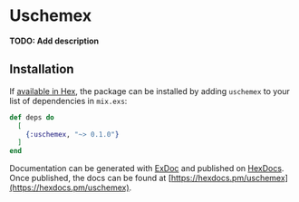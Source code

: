 # Uschemex

**TODO: Add description**

## Installation

If [available in Hex](https://hex.pm/docs/publish), the package can be installed
by adding `uschemex` to your list of dependencies in `mix.exs`:

```elixir
def deps do
  [
    {:uschemex, "~> 0.1.0"}
  ]
end
```

Documentation can be generated with [ExDoc](https://github.com/elixir-lang/ex_doc)
and published on [HexDocs](https://hexdocs.pm). Once published, the docs can
be found at [https://hexdocs.pm/uschemex](https://hexdocs.pm/uschemex).

